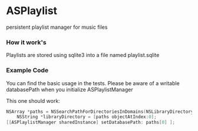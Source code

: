 ASPlaylist
==========

persistent playlist manager for music files

### How it work's
Playlists are stored using sqlite3 into a file named playlist.sqlite

### Example Code

You can find the basic usage in the tests. Please be aware of a writable databasePath when you initialize ASPlaylistManager

This one should work:
```objective-c
NSArray *paths = NSSearchPathForDirectoriesInDomains(NSLibraryDirectory, NSUserDomainMask, YES);
    NSString *libraryDirectory = [paths objectAtIndex:0];
[[ASPlaylistManager sharedInstance] setDatabasePath: paths[0] ];
```
